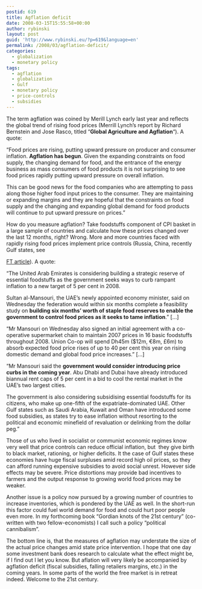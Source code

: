 ```yaml
---
postid: 619
title: Agflation deficit
date: 2008-03-15T15:55:58+00:00
author: rybinski
layout: post
guid: 'http://www.rybinski.eu/?p=619&language=en'
permalink: /2008/03/agflation-deficit/
categories:
  - globalization
  - monetary policy
tags:
  - agflation
  - globalization
  - Gulf
  - monetary policy
  - price-controls
  - subsidies
---
```

The term agflation was coined by Merill Lynch early last year and reflects the global trend of rising food prices (Merrill Lynch’s report by Richard Bernstein and Jose Rasco, titled “**Global Agriculture and Agflation**“). A quote:

“Food prices are rising, putting upward pressure on producer and consumer inflation. **Agflation has begun**. Given the expanding constraints on food supply, the changing demand for food, and the entrance of the energy business as mass consumers of food products it is not surprising to see food prices rapidly putting upward pressure on overall inflation.
  
This can be good news for the food companies who are attempting to pass along those higher food input prices to the consumer. They are maintaining or expanding margins and they are hopeful that the constraints on food supply and the changing and expanding global demand for food products will continue to put upward pressure on prices.”

<!--more--> How do you measure agflation? Take foodstuffs component of CPI basket in a large sample of countries and calculate how these prices changed over the last 12 months, right? Wrong. More and more countries faced with rapidly rising food prices implement price controls (Russia, China, recently Gulf states, see 

[FT article](http://www.ft.com/cms/s/0/a31bf6b4-f08a-11dc-ba7c-0000779fd2ac.html)). A quote:

“The United Arab Emirates is considering building a strategic reserve of essential foodstuffs as the government seeks ways to curb rampant inflation to a new target of 5 per cent in 2008.

Sultan al-Mansouri, the UAE’s newly appointed economy minister, said on Wednesday the federation would within six months complete a feasibility study on **building six months’ worth of staple food reserves to enable the government to control food prices as it seeks to tame inflation**.” [...]

“Mr Mansouri on Wednesday also signed an initial agreement with a co-operative supermarket chain to maintain 2007 prices in 16 basic foodstuffs throughout 2008. Union Co-op will spend Dh45m ($12m, €8m, £6m) to absorb expected food price rises of up to 40 per cent this year on rising domestic demand and global food price increases.” [...]

“Mr Mansouri said the **government would consider introducing price curbs in the coming year**. Abu Dhabi and Dubai have already introduced biannual rent caps of 5 per cent in a bid to cool the rental market in the UAE’s two largest cities.

The government is also considering subsidising essential foodstuffs for its citizens, who make up one-fifth of the expatriate-dominated UAE. Other Gulf states such as Saudi Arabia, Kuwait and Oman have introduced some food subsidies, as states try to ease inflation without resorting to the political and economic minefield of revaluation or delinking from the dollar peg.”

Those of us who lived in socialist or communist economic regimes know very well that price controls can reduce official inflation, but  they give birth to black market, rationing, or higher deficits. It the case of Gulf states these economies have huge fiscal surpluses amid record high oil prices, so they can afford running expensive subsidies to avoid social unrest. However side effects may be severe. Price distortions may provide bad incentives to farmers and the output response to growing world food prices may be weaker.

Another issue is a policy now pursued by a growing number of countries to increase inventories, which is pondered by the UAE as well. In the short-run this factor could fuel world demand for food and could hurt poor people even more. In my forthcoming book “Gordian knots of the 21st century” (co-written with two fellow-economists) I call such a policy “political cannibalism”.

The bottom line is, that the measures of agflation may understate the size of the actual price changes amid state price intervention. I hope that one day some investment bank does research to calculate what the effect might be, if I find out I let you know. But aflation will very likely be accompanied by agflation deficit (fiscal subsidies, falling retailers margins, etc.) in the coming years. In some parts of the world the free market is in retreat indeed. Welcome to the 21st century.
